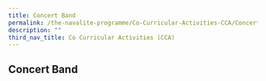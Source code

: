 ```yaml
---
title: Concert Band
permalink: /the-navalite-programme/Co-Curricular-Activities-CCA/Concert-Band/
description: ""
third_nav_title: Co Curricular Activities (CCA)
---
```

## Concert Band

